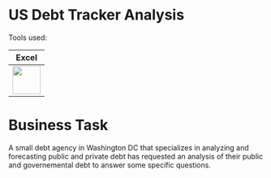 # US Debt Tracker Analysis

Tools used:

| Excel |
| ----- |
| <img src="https://github.com/rml-lee/Excel-Video-Games-Project/assets/160198611/ef3f76cf-cc05-45cd-a673-f9b82b77b3a1" width="55" height="55"/> |


# Business Task
A small debt agency in Washington DC that specializes in analyzing and forecasting public and private debt has requested an analysis of their public and governemental debt to answer some specific questions.
